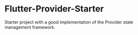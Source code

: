 # Flutter-Provider-Starter
Starter project with a good implementation of the Provider state management framework.
